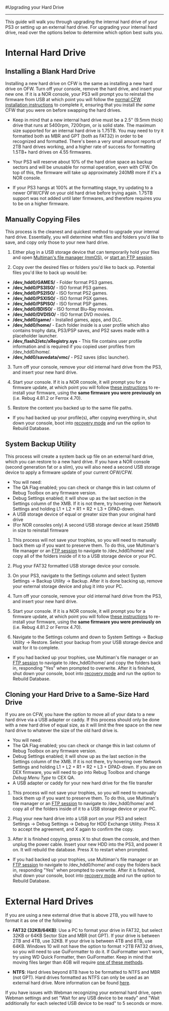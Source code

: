#Upgrading your Hard Drive
___

This guide will walk you through upgrading the internal hard drive of your PS3 or setting up an external hard drive. For upgrading your internal hard drive, read over the options below to determine which option best suits you.

# Internal Hard Drive

## Installing a Blank Hard Drive

Installing a new hard drive on CFW is the same as installing a new hard drive on OFW. Turn off your console, remove the hard drive, and insert your new one. If it is a NOR console, your PS3 will prompt you to reinstall the firmware from USB at which point you will follow the [normal CFW installation instructions](../cfw-hfw-mfw/firmware-upgrading.md) to complete it, ensuring that you install *the same* CFW that you were on before swapping the hard drives.

* Keep in mind that a new internal hard drive must be a 2.5" (9.5mm thick) drive that runs at 5400rpm, 7200rpm, or is solid state. The maximum size supported for an internal hard drive is 1.75TB. You may need to try it formatted both as MBR and GPT (both as FAT32) in order to be recognized and formatted. There's been a very small amount reports of 2TB hard drives working, and a higher rate of success for formatting 1.5TB+ hard drives on 4.55 firmwares.

* Your PS3 will reserve about 10% of the hard drive space as backup sectors and will be unusable for normal operation, even with CFW. On top of this, the firmware will take up approximately 240MB more if it's a NOR console.

* If your PS3 hangs at 100% at the formatting stage, try updating to a newer OFW/CFW on your old hard drive before trying again. 1.75TB support was not added until later firmwares, and therefore requires you to be on a higher firmware.

## Manually Copying Files

This process is the cleanest and quickest method to upgrade your internal hard drive. Essentially, you will determine what files and folders you'd like to save, and copy only those to your new hard drive.

1. Either plug in a USB storage device that can temporarily hold your files and open [Multiman's file manager (mmOS\)](../big-stinky-brew/file-managers/multiman/README.md), or [start an FTP session](../big-stinky-brew/pc-tools/ftp-client.md). 

2. Copy over the desired files or folders you'd like to back up. Potential files you'd like to back up would be:
 * **/dev_hdd0/GAMES/** - Folder format PS3 games.
 * **/dev_hdd0/PS3ISO/** - ISO format PS3 games.
 * **/dev_hdd0/PS2ISO/** - ISO format PS2 games.
 * **/dev_hdd0/PSXISO/** - ISO format PSX games.
 * **/dev_hdd0/PSPISO/** - ISO format PSP games.
 * **/dev_hdd0/BDISO/** - ISO format Blu-Ray movies.
 * **/dev_hdd0/DVDISO/** - ISO format DVD movies.
 * **/dev_hdd0/game/** - Installed games, apps, and DLC.
 * **/dev_hdd0/home/** - Each folder inside is a user profile which also contains trophy data, PS3/PSP saves, and PS2 saves made with a placeholder launcher.
 * **/dev_flash2/etc/xRegistry.sys** - This file contains user profile information and is required if you copied user profiles from /dev_hdd0/home/. 
 * **/dev_hdd0/savedata/vmc/** - PS2 saves (disc launcher).

3. Turn off your console, remove your old internal hard drive from the PS3, and insert your new hard drive. 

4. Start your console. If it is a NOR console, it will prompt you for a firmware update, at which point you will follow [these instructions](../cfw-hfw-mfw/firmware-upgrading.md) to re-install your firmware, using the **same firmware you were previously on** (i.e. Rebug 4.81.2 or Ferrox 4.70).

5. Restore the content you backed up to the same file paths.
 * If you had backed up your profile(s), after copying everything in, shut down your console, boot into [recovery mode](recovery.md) and run the option to Rebuild Database.


## System Backup Utility 

This process will create a system back up file on an external hard drive, which you can restore to a new hard drive. If you have a NOR console (second generation fat or a slim), you will also need a second USB storage device to apply a firmware update of your current OFW/CFW. 

* You will need: 
 * The QA Flag enabled; you can check or change this in last column of Rebug Toolbox on any firmware version.
 * Debug Settings enabled; it will show up as the last section in the Settings column of the XMB. If it is not there, try hovering over Network Settings and holding L1 + L2 + R1 + R2 + L3 + DPAD-down.
 * A USB storage device of equal or greater size than your original hard drive 
 * (For NOR consoles only) A second USB storage device at least 256MB in size to reinstall firmware

1. This process will not save your trophies, so you will need to manually back them up if you want to preserve them. To do this, use Multiman's file manager or an [FTP session](../big-stinky-brew/pc-tools/ftp-client.md) to navigate to /dev_hdd0/home/ and copy all of the folders inside of it to a USB storage device or your PC.

2. Plug your FAT32 formatted USB storage device your console.

3. On your PS3, navigate to the Settings column and select System Settings → Backup Utility → Backup. After it is done backing up, remove your external storage device and plug it into your PC.

4. Turn off your console, remove your old internal hard drive from the PS3, and insert your new hard drive. 

5. Start your console. If it is a NOR console, it will prompt you for a firmware update, at which point you will follow [these instructions](../cfw-hfw-mfw/firmware-upgrading.md) to re-install your firmware, using the **same firmware you were previously on** (i.e. Rebug 4.81.2 or Ferrox 4.70). 

6. Navigate to the Settings column and down to System Settings → Backup Utility → Restore. Select your backup from your USB storage device and wait for it to complete.
 * If you had backed up your trophies, use Multiman's file manager or an [FTP session](../big-stinky-brew/pc-tools/ftp-client.md) to navigate to /dev_hdd0/home/ and copy the folders back in, responding "Yes" when prompted to overwrite. After it is finished, shut down your console, boot into [recovery mode](recovery.md) and run the option to Rebuild Database.


## Cloning your Hard Drive to a Same-Size Hard Drive

If you are on CFW, you have the option to move all of your data to a new hard drive via a USB adapter or caddy. If this process should only be done with a new hard drive of equal size, as it will limit the free space on the new hard drive to whatever the size of the old hard drive is.

* You will need: 
 * The QA Flag enabled; you can check or change this in last column of Rebug Toolbox on any firmware version.
 * Debug Settings enabled; it will show up as the last section in the Settings column of the XMB. If it is not there, try hovering over Network Settings and holding L1 + L2 + R1 + R2 + L3 + DPAD-down. If you are on DEX firmware, you will need to go into Rebug Toolbox and change *Debug Menu Type* to CEX QA.
 * A USB adapter or caddy for your new hard drive for the file transfer

1. This process will not save your trophies, so you will need to manually back them up if you want to preserve them. To do this, use Multiman's file manager or an [FTP session](../big-stinky-brew/pc-tools/ftp-client.md) to navigate to /dev_hdd0/home/ and copy all of the folders inside of it to a USB storage device or your PC.

2. Plug your new hard drive into a USB port on your PS3 and select Settings → Debug Settings → Debug for HDD Exchange Utility. Press X to accept the agreement, and X again to confirm the copy.

3. After it is finished copying, press X to shut down the console, and then unplug the power cable. Insert your new HDD into the PS3, and power it on. It will rebuild the database. Press X to restart when prompted.
 * If you had backed up your trophies, use Multiman's file manager or an [FTP session](../big-stinky-brew/pc-tools/ftp-client.md) to navigate to /dev_hdd0/home/ and copy the folders back in, responding "Yes" when prompted to overwrite. After it is finished, shut down your console, boot into [recovery mode](recovery.md) and run the option to Rebuild Database.

# External Hard Drives

If you are using a new external drive that is above 2TB, you will have to format it as one of the following:

* **FAT32 (32KB/64KB)**: Use a PC to format your drive in FAT32, but select 32KB or 64KB Sector Size and MBR (not GPT). If your drive is between 2TB and 4TB, use 32KB. If your drive is between 4TB and 8TB, use 64KB. Windows 10 will not have the option to format >2TB FAT32 drives, so you will need to use GuiFormatter to do it. If GuiFormatter won't work, try using WD Quick Formatter, then GuiFormatter. Keep in mind that moving files larger than 4GB will require [one of these methods](../big-stinky-brew/troubleshooting/4gb-files.md).

* **NTFS**: Hard drives beyond 8TB have to be formatted to NTFS and MBR (not GPT). Hard drives formatted as NTFS can only be used as an external hard drive. More information can be found [here]().

If you have issues with Webman recognizing your external hard drive, open Webman settings and set "Wait for any USB device to be ready" and "Wait additionally for each selected USB device to be read" to 5 seconds or more.
